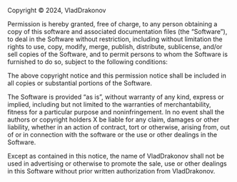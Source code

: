 Copyright © 2024, VladDrakonov

Permission is hereby granted, free of charge, to any person obtaining a copy of this software 
and associated documentation files (the “Software”), to deal in the Software without restriction,
including without limitation the rights to use, copy, modify, merge, publish, distribute, sublicense, 
and/or sell copies of the Software, and to permit persons to whom the Software is furnished to do so, 
subject to the following conditions:

The above copyright notice and this permission notice shall be included in all copies or substantial portions of the Software.

The Software is provided “as is”, without warranty of any kind, express or implied, including but not limited to the warranties of merchantability,
fitness for a particular purpose and noninfringement. In no event shall the authors or copyright holders X be liable for any claim, damages or other liability, 
whether in an action of contract, tort or otherwise, arising from, out of or in connection with the software or the use or other dealings in the Software.

Except as contained in this notice, the name of VladDrakonov shall not be used in advertising or otherwise to promote the sale, 
use or other dealings in this Software without prior written authorization from VladDrakonov. 
